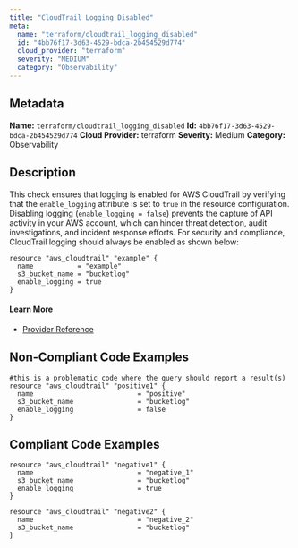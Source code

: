 ```yaml
---
title: "CloudTrail Logging Disabled"
meta:
  name: "terraform/cloudtrail_logging_disabled"
  id: "4bb76f17-3d63-4529-bdca-2b454529d774"
  cloud_provider: "terraform"
  severity: "MEDIUM"
  category: "Observability"
---
```

## Metadata
**Name:** `terraform/cloudtrail_logging_disabled`
**Id:** `4bb76f17-3d63-4529-bdca-2b454529d774`
**Cloud Provider:** terraform
**Severity:** Medium
**Category:** Observability
## Description
This check ensures that logging is enabled for AWS CloudTrail by verifying that the `enable_logging` attribute is set to `true` in the resource configuration. Disabling logging (`enable_logging = false`) prevents the capture of API activity in your AWS account, which can hinder threat detection, audit investigations, and incident response efforts. For security and compliance, CloudTrail logging should always be enabled as shown below:

```
resource "aws_cloudtrail" "example" {
  name           = "example"
  s3_bucket_name = "bucketlog"
  enable_logging = true
}
```

#### Learn More

 - [Provider Reference](https://registry.terraform.io/providers/hashicorp/aws/latest/docs/resources/cloudtrail#enable_logging)

## Non-Compliant Code Examples
```aws
#this is a problematic code where the query should report a result(s)
resource "aws_cloudtrail" "positive1" {
  name                          = "positive"
  s3_bucket_name                = "bucketlog"
  enable_logging                = false
}
```

## Compliant Code Examples
```aws
resource "aws_cloudtrail" "negative1" {
  name                          = "negative_1"
  s3_bucket_name                = "bucketlog"
  enable_logging                = true
}

resource "aws_cloudtrail" "negative2" {
  name                          = "negative_2"
  s3_bucket_name                = "bucketlog"
}
```